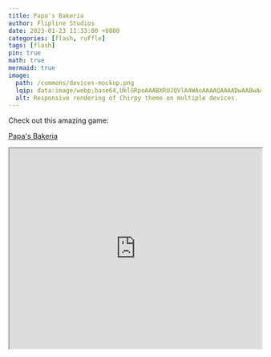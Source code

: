```yaml
---
title: Papa's Bakeria
author: Flipline Studios
date: 2023-01-23 11:33:00 +0800
categories: [flash, ruffle]
tags: [flash]
pin: true
math: true
mermaid: true
image:
  path: /commons/devices-mockup.png
  lqip: data:image/webp;base64,UklGRpoAAABXRUJQVlA4WAoAAAAQAAAADwAABwAAQUxQSDIAAAARL0AmbZurmr57yyIiqE8oiG0bejIYEQTgqiDA9vqnsUSI6H+oAERp2HZ65qP/VIAWAFZQOCBCAAAA8AEAnQEqEAAIAAVAfCWkAALp8sF8rgRgAP7o9FDvMCkMde9PK7euH5M1m6VWoDXf2FkP3BqV0ZYbO6NA/VFIAAAA
  alt: Responsive rendering of Chirpy theme on multiple devices.
---
```


Check out this amazing game:

[Papa's Bakeria](https://github.com/NumanTF2/Papas-Restuarant-Online/tree/main/Papa's%20Restaurant)

<div class="ruffle-container">
  <iframe
    class="ruffle-player"
    width="100%"
    height="400"
    src="https://ruffle.rs/demo/?url=https://github.com/NumanTF2/Papas-Restuarant-Online/blob/ebca5d20436ef095a8d9a61765958088e19a114a/Papa's%20Restaurant/Papa's%20Bakeria/Papa's%20Bakeria.swf"
    allowfullscreen="allowfullscreen"
  ></iframe>
</div>